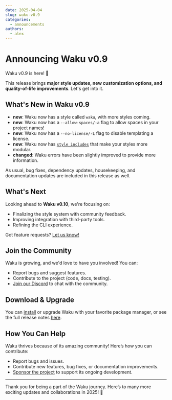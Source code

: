 ```yaml
---
date: 2025-04-04
slug: waku-v0.9
categories:
  - announcements
authors:
  - alex
---
```


# Announcing Waku v0.9

Waku v0.9 is here! :tada:

This release brings **major style updates, new customization options,
and quality-of-life improvements**. Let's get into it.

## What's New in Waku v0.9

- **new**: Waku now has a style called `waku`, with more styles coming.
- **new**: Waku now has a `--allow-spaces/-a` flag to allow spaces in your project names!
- **new**: Waku now has a `--no-license/-L` flag to disable templating a license.
- **new**: Waku now has [`style includes`][style-includes] that
  make your styles more modular.
- **changed**: Waku errors have been slightly improved to provide more information.

As usual, bug fixes, dependency updates, housekeeping, and documentation updates
are included in this release as well.

## What's Next

Looking ahead to **Waku v0.10**, we're focusing on:

- Finalizing the style system with community feedback.
- Improving integration with third-party tools.
- Refining the CLI experience.

Got feature requests? [Let us know!][new-pr]

## Join the Community

Waku is growing, and we'd love to have you involved! You can:

- Report bugs and suggest features.
- Contribute to the project (code, docs, testing).
- [Join our Discord][discord] to chat with the community.

## Download & Upgrade

You can [install][install] or upgrade Waku with your favorite package manager,
or see the full release notes [here][release-notes].

## How You Can Help

Waku thrives because of its amazing community! Here’s how you can contribute:

- Report bugs and issues.
- Contribute new features, bug fixes, or documentation improvements.
- [Sponsor the project][sponsor] to support its ongoing development.

---

Thank you for being a part of the Waku journey.
Here’s to many more exciting updates and collaborations in 2025! :rocket:

[sponsor]: https://github.com/sponsors/caffeine-addictt
[install]: ../../install.md
[release-notes]: https://github.com/caffeine-addictt/waku/releases/tag/v0.9.0
[discord]: https://discord.gg/NcRFkVTcaw
[new-pr]: https://github.com/caffeine-addictt/waku/compare
[style-includes]: ../../configuration/fields/includes.md
